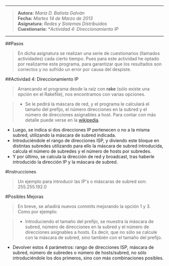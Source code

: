 ***
>**Autora:**         *María D. Batista Galván*  
>**Fecha:**          *Martes 14 de Marzo de 2013*  
>**Asignatura:**     *Redes y Sistemas Distribuidos*  
>**Cuestionario:**  **Actividad 4: Direccionamiento IP*  
***

##Pasos

>En dicha asignatura se realizan una serie de cuestionarios (llamados actividades) cada cierto tiempo. Pues para este actividad he optado por realizarme este programa, para garantizar que los resultados son correctos
y no sufrido un error por causa del despiste.

##Actividad 4: Direccionamiento IP

>Arrancando el programa desde la raíz con **rake** (sólo existe una opción en el Rakefile), nos encontramos con varias opciones.

>* Se le pedirá la máscara de red, y el programa le calculará el tamaño del prefijo, el número direcciones en la subred y el número de direcciones asignables a host. Para contar con más detalle puede verse en la [wikipedia](http://es.wikipedia.org/wiki/Máscara_de_red).  
* Luego, se indica si dos direcciones IP pertenecen o no a la misma subred, utilizando la máscara de subred indicada.   
* Introduciéndole el rango de direcciones ISP, y diviendo este bloque en distintas subredes utilizando para ello la máscara de subred introducida, calcula el número de subredes y el número de hosts por subredes.
* Y por último, se calcula la dirección de red y broadcast, tras haberle introducido la dirección IP y la máscara de subred.

#Instrucciones

>Un ejemplo para introducir las IP's o máscaras de subred son: 255.255.192.0

#Posibles Mejoras

>En breve, se añadirá nuevos commits mejorando la opción 1 y 3. Como por ejemplo:

>* Introduciendo el tamaño del prefijo, se muestra la máscara de subred, número de direcciones en la subred y el número de direcciones asignables a hosts. Es decir, que no sólo se calcule con la máscara de subred, sino también con el tamaño del prefijo.
* Devolver estos 4 parámetros: rango de direcciones ISP, máscara de subred, número de subredes o número de hosts/subred, no sólo introduciéndole los dos primeros, sino con más combinaciones posibles.

